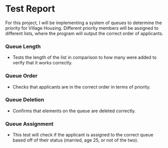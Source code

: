 # Test Report
For this project, I will be implementing a system of queues to determine the priority for Village Housing. Different priority members will be assigned to different lists, where the program will output the correct order of applicants.

### Queue Length 
* Tests the length of the list in comparison to how many were added to verify that it works correctly.

### Queue Order
* Checks that applicants are in the correct order in terms of priority.

### Queue Deletion
* Confirms that elements on the queue are deleted correctly.

### Queue Assignment
* This test will check if the applicant is assigned to the correct queue based off of their status (married, age 25, or not of the two).